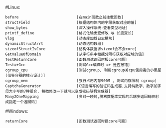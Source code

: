 #Linux:  

    before                          [在main函数之前挂载函数]
    structField                     [根据结构体内的字段获取对应的值]
    show_bytes                      [深入操作系统-查看类型地址]
    printf_define                   [格式化输出宏修改 与 长度变长]
    vlog                            [动态库加载日志模块]
    dynamicStructArrt               [动态结构数组]
    sizeofStructIsCore              [结构体数据求sizeof会不会core]
    GetValueOfDomain                [从字符串中根据分隔符获取对应域的值]
    TestReturnCore                  [函数测试返回时报core问题]
    Test=+Gcc                       [测试Gcc编译时 =+ 是否报错]
    cgroup_cpu                      [测试cgroup, 利用cgroup关cpu使用高的小黑屋(借鉴容器的核心设计)]
    cgroup_mem                      [强行占用内存900M , 测试内存限制 cgroup]
    CaptchaGenerator                [C语言编写的验证码生成器,支持纯数字、数字加字母大小写的7种组合, 稍微修改一下就可以变成密码随机生成器]
    Many2OneMapping                 [多对一映射,脱离数据库实现的后端多返回码映射成指定一个返回码]
#Windows:  


    returnCore                      [函数测试返回时报core问题]
